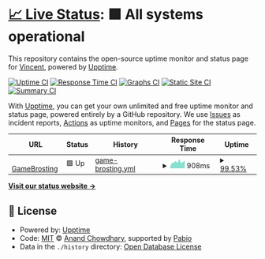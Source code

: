 # [📈 Live Status](https://demo.upptime.js.org): <!--live status--> **🟩 All systems operational**

This repository contains the open-source uptime monitor and status page for [Vincent](https://demo.upptime.js.org), powered by [Upptime](https://github.com/upptime/upptime).

[![Uptime CI](https://github.com/Brodino96/upptime/workflows/Uptime%20CI/badge.svg)](https://github.com/Brodino96/upptime/actions?query=workflow%3A%22Uptime+CI%22)
[![Response Time CI](https://github.com/Brodino96/upptime/workflows/Response%20Time%20CI/badge.svg)](https://github.com/Brodino96/upptime/actions?query=workflow%3A%22Response+Time+CI%22)
[![Graphs CI](https://github.com/Brodino96/upptime/workflows/Graphs%20CI/badge.svg)](https://github.com/Brodino96/upptime/actions?query=workflow%3A%22Graphs+CI%22)
[![Static Site CI](https://github.com/Brodino96/upptime/workflows/Static%20Site%20CI/badge.svg)](https://github.com/Brodino96/upptime/actions?query=workflow%3A%22Static+Site+CI%22)
[![Summary CI](https://github.com/Brodino96/upptime/workflows/Summary%20CI/badge.svg)](https://github.com/Brodino96/upptime/actions?query=workflow%3A%22Summary+CI%22)

With [Upptime](https://upptime.js.org), you can get your own unlimited and free uptime monitor and status page, powered entirely by a GitHub repository. We use [Issues](https://github.com/Brodino96/upptime/issues) as incident reports, [Actions](https://github.com/Brodino96/upptime/actions) as uptime monitors, and [Pages](https://demo.upptime.js.org) for the status page.

<!--start: status pages-->
<!-- This summary is generated by Upptime (https://github.com/upptime/upptime) -->
<!-- Do not edit this manually, your changes will be overwritten -->
<!-- prettier-ignore -->
| URL | Status | History | Response Time | Uptime |
| --- | ------ | ------- | ------------- | ------ |
| <img alt="" src="https://icons.duckduckgo.com/ip3/brodino.net.ico" height="13"> [GameBrosting](https://brodino.net/) | 🟩 Up | [game-brosting.yml](https://github.com/Brodino96/upptime/commits/HEAD/history/game-brosting.yml) | <details><summary><img alt="Response time graph" src="./graphs/game-brosting/response-time-week.png" height="20"> 908ms</summary><br><a href="https://Brodino96.github.io/upptime/history/game-brosting"><img alt="Response time 1394" src="https://img.shields.io/endpoint?url=https%3A%2F%2Fraw.githubusercontent.com%2FBrodino96%2Fupptime%2FHEAD%2Fapi%2Fgame-brosting%2Fresponse-time.json"></a><br><a href="https://Brodino96.github.io/upptime/history/game-brosting"><img alt="24-hour response time 768" src="https://img.shields.io/endpoint?url=https%3A%2F%2Fraw.githubusercontent.com%2FBrodino96%2Fupptime%2FHEAD%2Fapi%2Fgame-brosting%2Fresponse-time-day.json"></a><br><a href="https://Brodino96.github.io/upptime/history/game-brosting"><img alt="7-day response time 908" src="https://img.shields.io/endpoint?url=https%3A%2F%2Fraw.githubusercontent.com%2FBrodino96%2Fupptime%2FHEAD%2Fapi%2Fgame-brosting%2Fresponse-time-week.json"></a><br><a href="https://Brodino96.github.io/upptime/history/game-brosting"><img alt="30-day response time 861" src="https://img.shields.io/endpoint?url=https%3A%2F%2Fraw.githubusercontent.com%2FBrodino96%2Fupptime%2FHEAD%2Fapi%2Fgame-brosting%2Fresponse-time-month.json"></a><br><a href="https://Brodino96.github.io/upptime/history/game-brosting"><img alt="1-year response time 1394" src="https://img.shields.io/endpoint?url=https%3A%2F%2Fraw.githubusercontent.com%2FBrodino96%2Fupptime%2FHEAD%2Fapi%2Fgame-brosting%2Fresponse-time-year.json"></a></details> | <details><summary><a href="https://Brodino96.github.io/upptime/history/game-brosting">99.53%</a></summary><a href="https://Brodino96.github.io/upptime/history/game-brosting"><img alt="All-time uptime 99.69%" src="https://img.shields.io/endpoint?url=https%3A%2F%2Fraw.githubusercontent.com%2FBrodino96%2Fupptime%2FHEAD%2Fapi%2Fgame-brosting%2Fuptime.json"></a><br><a href="https://Brodino96.github.io/upptime/history/game-brosting"><img alt="24-hour uptime 100.00%" src="https://img.shields.io/endpoint?url=https%3A%2F%2Fraw.githubusercontent.com%2FBrodino96%2Fupptime%2FHEAD%2Fapi%2Fgame-brosting%2Fuptime-day.json"></a><br><a href="https://Brodino96.github.io/upptime/history/game-brosting"><img alt="7-day uptime 99.53%" src="https://img.shields.io/endpoint?url=https%3A%2F%2Fraw.githubusercontent.com%2FBrodino96%2Fupptime%2FHEAD%2Fapi%2Fgame-brosting%2Fuptime-week.json"></a><br><a href="https://Brodino96.github.io/upptime/history/game-brosting"><img alt="30-day uptime 99.89%" src="https://img.shields.io/endpoint?url=https%3A%2F%2Fraw.githubusercontent.com%2FBrodino96%2Fupptime%2FHEAD%2Fapi%2Fgame-brosting%2Fuptime-month.json"></a><br><a href="https://Brodino96.github.io/upptime/history/game-brosting"><img alt="1-year uptime 99.69%" src="https://img.shields.io/endpoint?url=https%3A%2F%2Fraw.githubusercontent.com%2FBrodino96%2Fupptime%2FHEAD%2Fapi%2Fgame-brosting%2Fuptime-year.json"></a></details>

<!--end: status pages-->

[**Visit our status website →**](https://demo.upptime.js.org)

## 📄 License

- Powered by: [Upptime](https://github.com/upptime/upptime)
- Code: [MIT](./LICENSE) © [Anand Chowdhary](https://anandchowdhary.com), supported by [Pabio](https://pabio.com)
- Data in the `./history` directory: [Open Database License](https://opendatacommons.org/licenses/odbl/1-0/)
